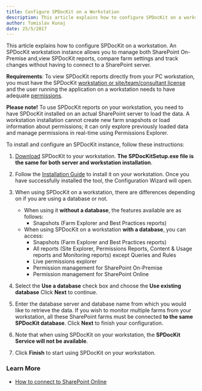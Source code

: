```yaml
---
title: Configure SPDocKit on a Workstation
description: This article explains how to configure SPDocKit on a workstation.
author: Tomislav Kunaj
date: 25/5/2017
---
```


This article explains how to configure SPDocKit on a workstation. An SPDocKit workstation instance allows you to manage both SharePoint On-Premise and,view SPDocKit reports, compare farm settings and track changes without having to connect to a SharePoint server.

__Requirements__: To view SPDocKit reports directly from your PC workstation, you must have the SPDocKit [workstation or site/team/consultant license](https://www.spdockit.com/orders/) and the user running the application on a workstation needs to have adequate [permissions](#internal/requirements/sharepoint-on-premises-user-permission-requirements/).

__Please note!__ To use SPDocKit reports on your workstation, you need to have SPDocKit installed on an actual SharePoint server to load the data. A workstation installation cannot create new farm snapshots or load information about permissions; it can only explore previously loaded data and manage permissions in real-time using Permissions Explorer.

To install and configure an SPDocKit instance, follow these instructions:

1. [Download](#internal/downloads/) SPDocKit to your workstation. __The SPDocKitSetup.exe file is the same for both server and workstation installation__.

2. Follow the [Installation Guide](#internal/installation/installation-guide/) to install it on your workstation. Once you have successfully installed the tool, the Configuration Wizard will open.

3. When using SPDocKit on a workstation, there are differences depending on if you are using a database or not.
    * When using it __without a database__, the features available are as follows:
        * Snapshots (Farm Explorer and Best Practices reports)
    * When using SPDocKit on a workstation __with a database__, you can access:
        * Snapshots (Farm Explorer and Best Practices reports)
        * All reports (Site Explorer, Permissions Reports, Content & Usage reports and Monitoring reports) except Queries and Rules
        * Live permissions explorer
        * Permission management for SharePoint On-Premise
        * Permission management for SharePoint Online

4. Select the __Use a database__ check box and choose the __Use existing database__ Click __Next__ to continue.

5. Enter the database server and database name from which you would like to retrieve the data. If you wish to monitor multiple farms from your workstation, all these SharePoint farms must be connected __to the same SPDocKit database__. Click __Next__ to finish your configuration.

6. Note that when using SPDocKit on your workstation, the __SPDocKit Service will not be available__.

7. Click __Finish__ to start using SPDocKit on your workstation.


### Learn More
* [How to connect to SharePoint Online](#internal/how-to/sharepoint-online/connect-spo)